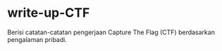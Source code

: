 # write-up-CTF
Berisi catatan-catatan pengerjaan Capture The Flag (CTF) berdasarkan pengalaman pribadi.
